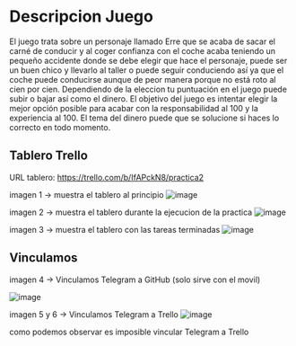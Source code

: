 # Descripcion Juego
El juego trata sobre un personaje llamado Erre que se acaba de sacar el carné de conducir y al coger confianza con el coche acaba teniendo un pequeño accidente donde se debe elegir que hace el personaje, puede ser un buen chico y llevarlo al taller o puede seguir conduciendo así ya que el coche puede conducirse aunque de peor manera porque no está roto al cien por cien. Dependiendo de la eleccion tu puntuación en el juego puede subir o bajar así como el dinero. El objetivo del juego es intentar elegir la mejor opción posible para acabar con la responsabilidad al 100 y la experiencia al 100. El tema del dinero puede que se solucione si haces lo correcto en todo momento.


## Tablero Trello

URL tablero: https://trello.com/b/IfAPckN8/practica2

imagen 1 -> muestra el tablero al principio
![image](https://user-images.githubusercontent.com/99321546/158445719-afd38788-cab2-4bd8-9760-71c2927f7746.png)

imagen 2 -> muestra el tablero durante la ejecucion de la practica
![image](https://user-images.githubusercontent.com/99321546/158445993-55578636-d05f-4901-8e93-8c7cf5bf2a48.png)


imagen 3 -> muestra el tablero con las tareas terminadas
![image](https://user-images.githubusercontent.com/99321546/158446088-dc2a4888-9c98-4c62-acd1-b20e99a13404.png)


## Vinculamos
imagen 4 -> Vinculamos Telegram a GitHub (solo sirve con el movil)

![image](https://user-images.githubusercontent.com/99321546/158447096-61efa4d6-a076-41d6-90ca-93a78550bda8.png)

imagen 5 y 6 -> Vinculamos Telegram a Trello
![image](https://user-images.githubusercontent.com/99321546/158447278-91e294fe-e386-4e68-a12e-ed0cc7a90a66.png)

como podemos observar es imposible vincular Telegram a Trello
